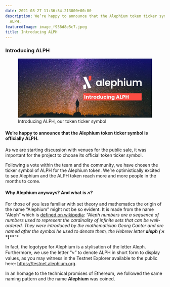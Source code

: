 ```yaml
---
date: 2021-08-27 11:36:54.213000+00:00
description: We’re happy to announce that the Alephium token ticker symbol is officially
  ALPH.
featuredImage: image_f958d8e5c7.jpeg
title: Introducing ALPH
---
```


### Introducing ALPH

<figure id="4d2d" class="graf graf--figure graf-after--h3">
<img src="image_f958d8e5c7.jpeg" class="graf-image" data-image-id="1*amQziQeFfHl-YNyQGNw0Gg.jpeg" data-width="700" data-height="307" data-is-featured="true" />
<figcaption>Introducing ALPH, our token ticker symbol</figcaption>
</figure>

#### We’re happy to announce that the Alephium token ticker symbol is officially **ALPH.**

As we are starting discussion with venues for the public sale, it was important for the project to choose its official token ticker symbol.

Following a vote within the team and the community, we have chosen the ticker symbol of ALPH for the Alephium token. We’re optimistically excited to see Alephium and the ALPH token reach more and more people in the months to come.

#### Why Alephium anyways? And what is א?

For those of you less familiar with set theory and mathematics the origin of the name “Alephium” might not be so evident. It is made from the name “Aleph” which is <a href="https://en.wikipedia.org/wiki/Aleph_number" class="markup--anchor markup--p-anchor" data-href="https://en.wikipedia.org/wiki/Aleph_number" rel="noopener" target="_blank">defined on wikipedia</a>: _“Aleph numbers are a sequence of numbers used to represent the cardinality of infinite sets that can be well-ordered. They were introduced by the mathematician Georg Cantor and are named after the symbol he used to denote them, the Hebrew letter_ **_aleph (_ ℵ \*)\*\***”\*

In fact, the logotype for Alephium is a stylisation of the letter Aleph. Furthermore, we use the letter “_ℵ”_ to denote ALPH in short form to display values, as you may witness in the Testnet Explorer available to the public here: <a href="https://testnet.alephium.org" class="markup--anchor markup--p-anchor" data-href="https://testnet.alephium.org" rel="noopener" target="_blank">https://testnet.alephium.org</a>.

In an homage to the technical promises of Ethereum, we followed the same naming pattern and the name **Alephium** was coined.
